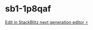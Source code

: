 # sb1-1p8qaf

[Edit in StackBlitz next generation editor ⚡️](https://stackblitz.com/~/github.com/thrillersammy/sb1-1p8qaf)